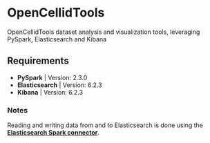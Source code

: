 # OpenCellidTools
OpenCellidTools dataset analysis and visualization tools, leveraging  PySpark, Elasticsearch and Kibana

## Requirements 
- **PySpark** | Version: 2.3.0
- **Elasticsearch** | Version: 6.2.3
- **Kibana** | Version: 6.2.3

### Notes
Reading and writing data from and to Elasticsearch is done using the [**Elasticsearch Spark connector**](https://mvnrepository.com/artifact/org.elasticsearch/elasticsearch-spark-20).
